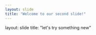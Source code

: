 ```yaml
---
layout: slide
title: "Welcome to our second slide!"
---
```

layout: slide
title: "let's try something new"
